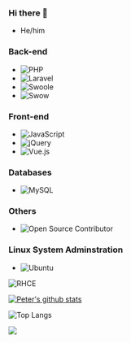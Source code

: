 ### Hi there 👋

- He/him

### Back-end

- ![PHP](https://img.shields.io/badge/php-%23777BB4.svg?style=for-the-badge&logo=php&logoColor=white)
- ![Laravel](https://img.shields.io/badge/laravel-%23FF2D20.svg?style=for-the-badge&logo=laravel&logoColor=white)
- ![Swoole](https://img.shields.io/badge/swoole-%23FF2D20.svg?style=for-the-badge&logo=swoole&logoColor=white)
- ![Swow](https://img.shields.io/badge/swow-%23FF2D20.svg?style=for-the-badge&logo=swow&logoColor=white)

### Front-end

- ![JavaScript](https://img.shields.io/badge/javascript-%23323330.svg?style=for-the-badge&logo=javascript&logoColor=%23F7DF1E)
- ![jQuery](https://img.shields.io/badge/jquery-%230769AD.svg?style=for-the-badge&logo=jquery&logoColor=white)
- ![Vue.js](https://img.shields.io/badge/vuejs-%2335495e.svg?style=for-the-badge&logo=vuedotjs&logoColor=%234FC08D)

### Databases

- ![MySQL](https://img.shields.io/badge/MySQL-00000F?style=for-the-badge&logo=mysql&logoColor=white)

### Others

- ![Open Source Contributor](https://img.shields.io/badge/open%20source%20contributor-239120?style=for-the-badge&logo=hand&logoColor=white)

### Linux System Adminstration

* ![Ubuntu](https://img.shields.io/badge/Ubuntu-E95420?style=for-the-badge&logo=ubuntu&logoColor=white)

<img alt="RHCE" src="https://i.imgur.com/OLuhWjJ.png" />

[![Peter's github stats](https://github-readme-stats.vercel.app/api?username=codingheping)](https://github.com/anuraghazra/github-readme-stats)

![Top Langs](https://github-readme-stats.vercel.app/api/top-langs/?username=codingheping&layout=compact)

<p>
  <a href="#"><img src="https://activity-graph.herokuapp.com/graph?username=codingheping&bg_color=2D2B55&color=A297E6&line=A297E6&point=D9B60C"></a>
</p>
